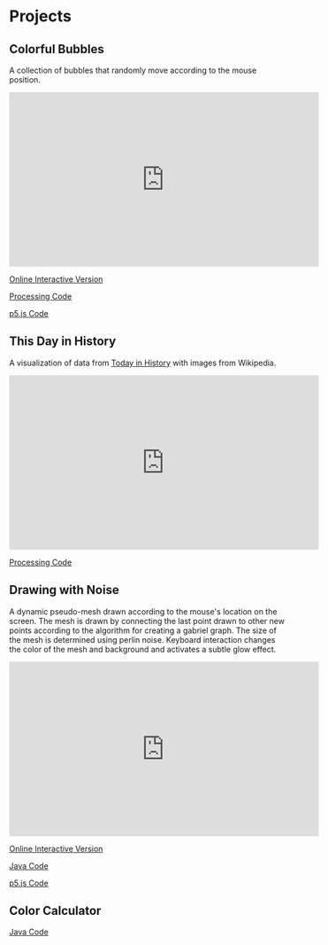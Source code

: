 # Projects

## Colorful Bubbles

A collection of bubbles that randomly move according to the mouse position.

<iframe width="560" height="315" src="https://www.youtube.com/embed/7uNn9-0Eb1E" frameborder="0" gesture="media" allow="encrypted-media" allowfullscreen></iframe>

[Online Interactive Version](ColorfulBubbles/index.html)

[Processing Code](https://github.com/blwatkins/MiniProjects/tree/master/ColorfulBubbles)

[p5.js Code](https://github.com/blwatkins/MiniProjects/tree/master/docs/ColorfulBubbles)

## This Day in History

A visualization of data from [Today in History](http://history.muffinlabs.com/) with images from Wikipedia.

<iframe width="560" height="315" src="https://www.youtube.com/embed/R_a83uiELcI" frameborder="0" allow="autoplay; encrypted-media" allowfullscreen></iframe>

[Processing Code](https://github.com/blwatkins/MiniProjects/tree/master/ThisDayInHistory)

## Drawing with Noise

A dynamic pseudo-mesh drawn according to the mouse's location on the screen.  The mesh is drawn by connecting the last point drawn to other new points according to the algorithm for creating a gabriel graph.  The size of the mesh is determined using perlin noise.  Keyboard interaction changes the color of the mesh and background and activates a subtle glow effect.

<iframe width="560" height="315" src="https://www.youtube.com/embed/WV9YXDzB5WY" frameborder="0" allow="accelerometer; autoplay; encrypted-media; gyroscope; picture-in-picture" allowfullscreen></iframe>

[Online Interactive Version](DrawingWithNoise/index.html)

[Java Code](https://github.com/blwatkins/MiniProjects/tree/master/DrawingWithNoise/src)

[p5.js Code](https://github.com/blwatkins/MiniProjects/tree/master/docs/DrawingWithNoise)

## Color Calculator

[Java Code](https://github.com/blwatkins/MiniProjects/tree/master/ColorCalculator/src)
